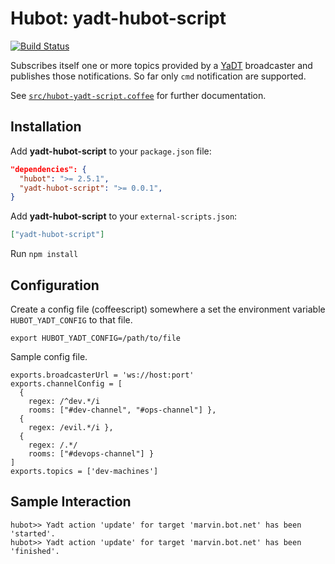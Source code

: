 # Hubot: yadt-hubot-script
[![Build Status](https://travis-ci.org/JoergFiedler/yadt-hubot-script.png?branch=master)](https://travis-ci.org/JoergFiedler/yadt-hubot-script)

Subscribes itself one or more topics provided by a [YaDT](http://www.yadt-project.org/) broadcaster and publishes those notifications. So far only `cmd` notification are supported.

See [`src/hubot-yadt-script.coffee`](src/hubot-yadt-script.coffee) for further documentation.

## Installation

Add **yadt-hubot-script** to your `package.json` file:

```json
"dependencies": {
  "hubot": ">= 2.5.1",
  "yadt-hubot-script": ">= 0.0.1",
}
```

Add **yadt-hubot-script** to your `external-scripts.json`:

```json
["yadt-hubot-script"]
```

Run `npm install`

## Configuration

Create a config file (coffeescript) somewhere a set the environment
variable `HUBOT_YADT_CONFIG` to that file.

    export HUBOT_YADT_CONFIG=/path/to/file

Sample config file.

    exports.broadcasterUrl = 'ws://host:port'
    exports.channelConfig = [
      {
        regex: /^dev.*/i
        rooms: ["#dev-channel", "#ops-channel"] },
      {
        regex: /evil.*/i },
      {
        regex: /.*/
        rooms: ["#devops-channel"] }
    ]
    exports.topics = ['dev-machines']


## Sample Interaction

```
hubot>> Yadt action 'update' for target 'marvin.bot.net' has been 'started'.
hubot>> Yadt action 'update' for target 'marvin.bot.net' has been 'finished'.
```
